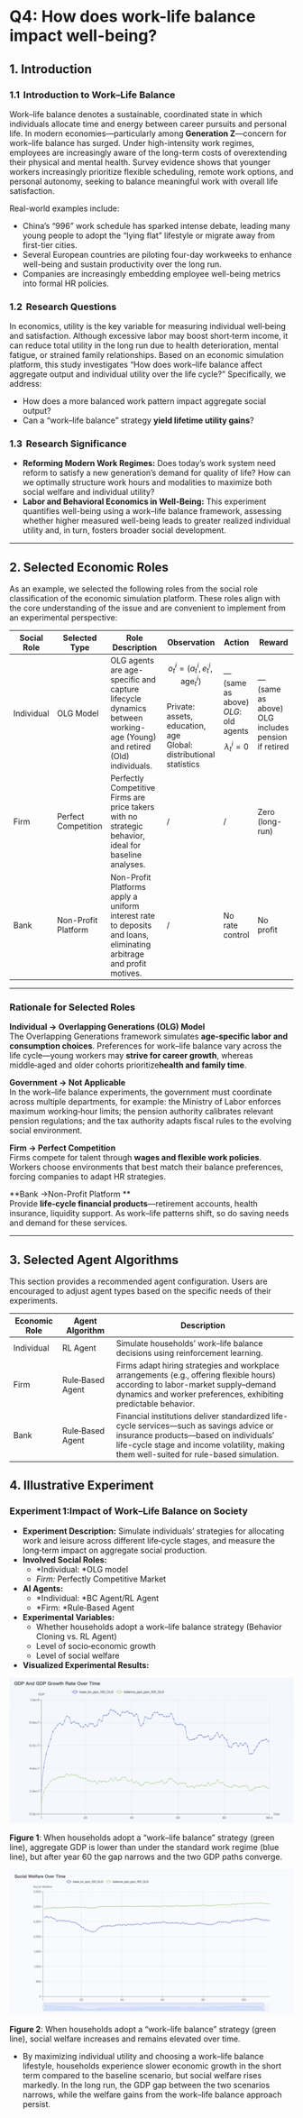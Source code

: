 # Q4: How does work-life balance impact well-being?

## 1. Introduction

### 1.1  **Introduction to Work–Life Balance**

Work–life balance denotes a sustainable, coordinated state in which individuals allocate time and energy between career pursuits and personal life. In modern economies—particularly among​**​ Generation Z**​—concern for work–life balance has surged. Under high-intensity work regimes, employees are increasingly aware of the long-term costs of overextending their physical and mental health. Survey evidence shows that younger workers increasingly prioritize flexible scheduling, remote work options, and personal autonomy, seeking to balance meaningful work with overall life satisfaction.

Real-world examples include:

* China’s “996” work schedule has sparked intense debate, leading many young people to adopt the “lying flat” lifestyle or migrate away from first-tier cities.
* Several European countries are piloting four-day workweeks to enhance well-being and sustain productivity over the long run.
* Companies are increasingly embedding employee well-being metrics into formal HR policies.

### **1.2  Research Questions**

In economics, utility is the key variable for measuring individual well‐being and satisfaction. Although excessive labor may boost short‐term income, it can reduce total utility in the long run due to health deterioration, mental fatigue, or strained family relationships. Based on an economic simulation platform, this study investigates “How does work–life balance affect aggregate output and individual utility over the life cycle?” Specifically, we address:

* How does a more balanced work pattern impact aggregate social output?
* Can a “work–life balance” strategy ​**yield lifetime utility gains**​?

### **1.3  Research Significance**

* **Reforming Modern Work Regimes:**  Does today’s work system need reform to satisfy a new generation’s demand for quality of life? How can we optimally structure work hours and modalities to maximize both social welfare and individual utility?
* **Labor and Behavioral Economics in Well-Being:**  This experiment quantifies well-being using a work–life balance framework, assessing whether higher measured well-being leads to greater realized individual utility and, in turn, fosters broader social development.

---

## **​2. Selected Economic Roles**

As an example, we selected the following roles from the social role classification of the economic simulation platform. These roles align with the core understanding of the issue and are convenient to implement from an experimental perspective:

| Social Role | Selected Type       | Role Description                                                                                                       | Observation                                                                                                                                          | Action                                                       | Reward                                               |
| ----------- | ------------------- | --------------------------------------------------------------------------------------------------------------------- | ---------------------------------------------------------------------------------------------------------------------------------------------------- | ------------------------------------------------------------ | ---------------------------------------------------- |
| Individual  | OLG Model           | OLG agents are age-specific and capture lifecycle dynamics between working-age (Young) and retired (Old) individuals. | $$o_t^i = (a_t^i, e_t^i,\text{age}_t^i)$$<br/>Private: assets, education, age<br/>Global: distributional statistics                                  | — (same as above)<br/>*OLG*: old agents $$\lambda_t^i = 0$$ | — (same as above)<br/>OLG includes pension if retired |
| Firm       | Perfect Competition | Perfectly Competitive Firms are price takers with no strategic behavior, ideal for baseline analyses.                 | /                                                                                                                                                    | /                                                            | Zero (long-run)                                      |
| Bank       | Non-Profit Platform | Non-Profit Platforms apply a uniform interest rate to deposits and loans, eliminating arbitrage and profit motives.   | /                                                                                                                                                    | No rate control                                              | No profit                                            |


---

### Rationale for Selected Roles

**Individual → Overlapping Generations (OLG) Model**  
The Overlapping Generations framework simulates ​**age‑specific labor and consumption choices**​. Preferences for work–life balance vary across the life cycle—young workers may ​**strive for career growth**​, whereas middle‑aged and older cohorts prioritize ​**health and family time**​.

**Government → Not Applicable**  
In the work–life balance experiments, the government must coordinate across multiple departments, for example: the Ministry of Labor enforces maximum working‐hour limits; the pension authority calibrates relevant pension regulations; and the tax authority adapts fiscal rules to the evolving social environment.

**Firm → Perfect Competition**  
Firms compete for talent through ​**wages and flexible work policies**​. Workers choose environments that best match their balance preferences, forcing companies to adapt HR strategies.

**Bank →Non-Profit Platform **  
Provide ​**life‑cycle financial products**​—retirement accounts, health insurance, liquidity support. As work–life patterns shift, so do saving needs and demand for these services.

---

## **​3. Selected Agent Algorithms**

This section provides a recommended agent configuration. Users are encouraged to adjust agent types based on the specific needs of their experiments.

| Economic Role | Agent Algorithm        | Description                                                  |
| ------------- | ---------------------- | ------------------------------------------------------------ |
| Individual             | RL Agent          | Simulate households’ work–life balance decisions using reinforcement learning.                                                                                                                                                 |
| Firm                 | Rule‑Based Agent | Firms adapt hiring strategies and workplace arrangements (e.g., offering flexible hours) according to labor-market supply–demand dynamics and worker preferences, exhibiting predictable behavior.                              |
| Bank | Rule‑Based Agent | Financial institutions deliver standardized life-cycle services—such as savings advice or insurance products—based on individuals’ life-cycle stage and income volatility, making them well-suited for rule-based simulation. |

## **​4. Illustrative Experiment**

### Experiment 1:Impact of Work–Life Balance on Society

* **Experiment Description:**
  Simulate individuals’ strategies for allocating work and leisure across different life‐cycle stages, and measure the long‐term impact on aggregate social production.
* **Involved Social Roles:**
  * *Individual: ​*OLG model
  * *Firm:* Perfectly Competitive Market
* **AI Agents:**
  * *Individual: ​*BC Agent/RL Agent
  * *Firm: ​*Rule‐Based Agent
* **Experimental Variables:**
  * Whether households adopt a work–life balance strategy (Behavior Cloning vs. RL Agent)
  * Level of socio‐economic growth
  * Level of social welfare
* **Visualized Experimental Results:**

![Individual Q4 P1](../img/Individual%20Q4%20P1.png)

**Figure 1**: When households adopt a “work–life balance” strategy (green line), aggregate GDP is lower than under the standard work regime (blue line), but after year 60 the gap narrows and the two GDP paths converge.

![Individual Q4 P2](../img/Individual%20Q4%20P2.png)

**Figure 2**: When households adopt a “work–life balance” strategy (green line), social welfare increases and remains elevated over time.

* By maximizing individual utility and choosing a work–life balance lifestyle, households experience slower economic growth in the short term compared to the baseline scenario, but social welfare rises markedly. In the long run, the GDP gap between the two scenarios narrows, while the welfare gains from the work–life balance approach persist.

